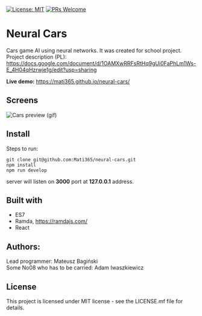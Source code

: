 [![License: MIT](https://img.shields.io/badge/License-MIT-yellow.svg)](https://opensource.org/licenses/MIT)
[![PRs Welcome](https://img.shields.io/badge/PRs-welcome-brightgreen.svg?style=flat-square)](http://makeapullrequest.com)

# Neural Cars
Cars game AI using neural networks. It was created for school project. <br />
Project description (PL): https://docs.google.com/document/d/1OAMXwRRFsRtHq9gUi0FaPhLm1Ws-E_4H04qHzrwje1g/edit?usp=sharing

**Live demo:** https://mati365.github.io/neural-cars/

## Screens
![Cars preview](/doc/cars-preview.gif)
(gif)

## Install
Steps to run:
```
git clone git@github.com:Mati365/neural-cars.git
npm install
npm run develop
```

server will listen on __3000__ port at __127.0.0.1__ address.

## Built with
  - ES7
  - Ramda, https://ramdajs.com/
  - React

## Authors:
Lead programmer: Mateusz Bagiński<br />
Some No08 who has to be carried: Adam Iwaszkiewicz

## License
This project is licensed under MIT license - see the LICENSE.mf file for details.
